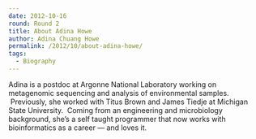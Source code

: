 ```yaml
---
date: 2012-10-16
round: Round 2
title: About Adina Howe
author: Adina Chuang Howe
permalink: /2012/10/about-adina-howe/
tags:
  - Biography
---
```

Adina is a postdoc at Argonne National Laboratory working on metagenomic sequencing and analysis of environmental samples.  Previously, she worked with Titus Brown and James Tiedje at Michigan State University.  Coming from an engineering and microbiology background, she&#8217;s a self taught programmer that now works with bioinformatics as a career &#8212; and loves it.

&nbsp;

&nbsp;

&nbsp;

&nbsp;
